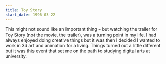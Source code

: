 ```yaml
---
title: Toy Story
start_date: 1996-03-22
---
```


This might not sound like an important thing - but watching the trailer for Toy Story (not the movie, the trailer), was a turning point in my life. I had always enjoyed doing creative things but it was then I decided I wanted to work in 3d art and animation for a living. Things turned out a little different but it was this event that set me on the path to studying digital arts at university.
